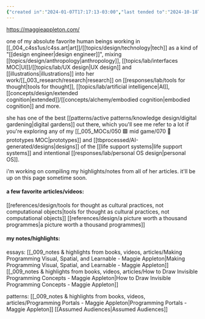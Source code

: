 ```yaml
---
{"created in":"2024-01-07T17:17:13-03:00","last tended to":"2024-10-18T14:01:05-03:00","relevancescore":93,"tags":["top3","person","knowledgemanagement","interfacedesign","research","userexperience","lab","knowledgedesign","illustration","🌱"],"dg-publish":true,"aliases":["maggie"],"notestage":["🌱"],"created":"2024-01-07T17:17:13.689-03:00","updated":"2025-06-11T15:54:12.355-03:00","permalink":"/people/references/lab/maggie-appleton/","dgPassFrontmatter":true}
---
```


https://maggieappleton.com/

one of my absolute favorite human beings working in [[_004_c4ss1us/c4ss.art\|art]]/[[topics/design/technology\|tech]] as a kind of "[[design engineer\|design engineer]]", mixing [[topics/design/anthropology\|anthropology]], [[topics/lab/interfaces MOC\|UI]]/[[topics/lab/UX design\|UX design]] and [[illustrations\|illustrations]] into her work/[[_003_research/research\|research]] on [[responses/lab/tools for thought\|tools for thought]], [[topics/lab/artificial intelligence\|AI]], [[concepts/design/extended cognition\|extended]]/[[concepts/alchemy/embodied cognition\|embodied cognition]] and more.

she has one of the best [[patterns/active patterns/knowledge design/digital gardening\|digital gardens]] out there, which you'll see me refer to a lot if you're exploring any of my [[_005_MOCs/050 🟩 mid game/070 🔩 prototypes MOC\|prototypes]] and [[tbprocessed/AI-generated/designs\|designs]] of the [[life support systems\|life support systems]] and intentional [[responses/lab/personal OS design\|personal OS]].

i'm working on compiling my highlights/notes from all of her articles. it'll be up on this page sometime soon.

#### a few favorite articles/videos:

[[references/design/tools for thought as cultural practices, not computational objects\|tools for thought as cultural practices, not computational objects]]
[[references/design/a picture worth a thousand programmes\|a picture worth a thousand programmes]]

#### my notes/highlights:

essays:
[[_009_notes & highlights from books, videos, articles/Making Programming Visual, Spatial, and Learnable - Maggie Appleton\|Making Programming Visual, Spatial, and Learnable - Maggie Appleton]]
[[_009_notes & highlights from books, videos, articles/How to Draw Invisible Programming Concepts - Maggie Appleton\|How to Draw Invisible Programming Concepts - Maggie Appleton]]

patterns:
[[_009_notes & highlights from books, videos, articles/Programming Portals - Maggie Appleton\|Programming Portals - Maggie Appleton]]
[[Assumed Audiences\|Assumed Audiences]]